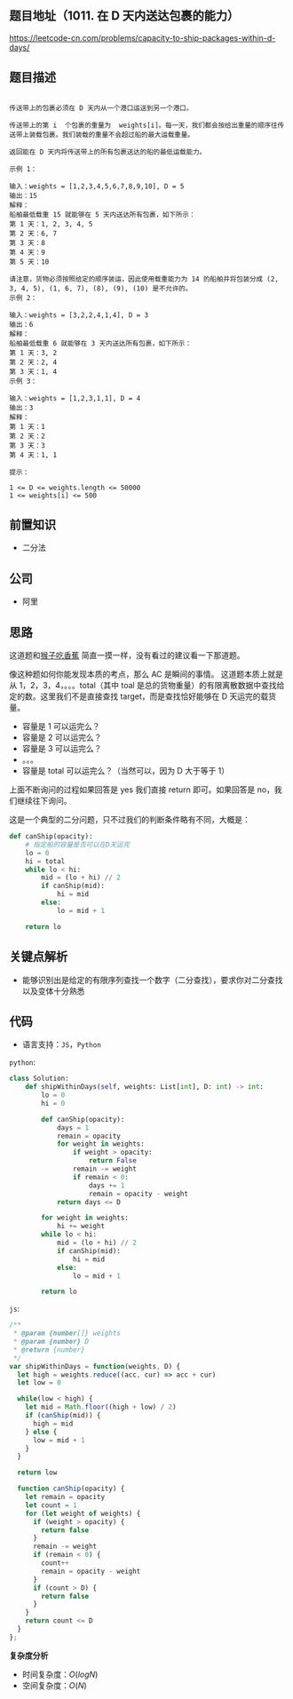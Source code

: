 ## 题目地址（1011. 在 D 天内送达包裹的能力）

https://leetcode-cn.com/problems/capacity-to-ship-packages-within-d-days/

## 题目描述

```

传送带上的包裹必须在 D 天内从一个港口运送到另一个港口。

传送带上的第 i  个包裹的重量为  weights[i]。每一天，我们都会按给出重量的顺序往传送带上装载包裹。我们装载的重量不会超过船的最大运载重量。

返回能在 D 天内将传送带上的所有包裹送达的船的最低运载能力。

示例 1：

输入：weights = [1,2,3,4,5,6,7,8,9,10], D = 5
输出：15
解释：
船舶最低载重 15 就能够在 5 天内送达所有包裹，如下所示：
第 1 天：1, 2, 3, 4, 5
第 2 天：6, 7
第 3 天：8
第 4 天：9
第 5 天：10

请注意，货物必须按照给定的顺序装运，因此使用载重能力为 14 的船舶并将包装分成 (2, 3, 4, 5), (1, 6, 7), (8), (9), (10) 是不允许的。
示例 2：

输入：weights = [3,2,2,4,1,4], D = 3
输出：6
解释：
船舶最低载重 6 就能够在 3 天内送达所有包裹，如下所示：
第 1 天：3, 2
第 2 天：2, 4
第 3 天：1, 4
示例 3：

输入：weights = [1,2,3,1,1], D = 4
输出：3
解释：
第 1 天：1
第 2 天：2
第 3 天：3
第 4 天：1, 1

提示：

1 <= D <= weights.length <= 50000
1 <= weights[i] <= 500

```

## 前置知识

- 二分法

## 公司

- 阿里

## 思路

这道题和[猴子吃香蕉](https://github.com/azl397985856/leetcode/blob/master/problems/875.koko-eating-bananas.md) 简直一摸一样，没有看过的建议看一下那道题。

像这种题如何你能发现本质的考点，那么 AC 是瞬间的事情。 这道题本质上就是从 1，2，3，4，。。。total（其中 toal 是总的货物重量）的有限离散数据中查找给定的数。这里我们不是直接查找 target，而是查找恰好能够在 D 天运完的载货量。

- 容量是 1 可以运完么？
- 容量是 2 可以运完么？
- 容量是 3 可以运完么？
- 。。。
- 容量是 total 可以运完么？（当然可以，因为 D 大于等于 1）

上面不断询问的过程如果回答是 yes 我们直接 return 即可。如果回答是 no，我们继续往下询问。

这是一个典型的二分问题，只不过我们的判断条件略有不同，大概是：

```python
def canShip(opacity):
    # 指定船的容量是否可以在D天运完
    lo = 0
    hi = total
    while lo < hi:
        mid = (lo + hi) // 2
        if canShip(mid):
            hi = mid
        else:
            lo = mid + 1

    return lo
```

## 关键点解析

- 能够识别出是给定的有限序列查找一个数字（二分查找），要求你对二分查找以及变体十分熟悉

## 代码

* 语言支持：`JS`，`Python`

`python`:

```python
class Solution:
    def shipWithinDays(self, weights: List[int], D: int) -> int:
        lo = 0
        hi = 0

        def canShip(opacity):
            days = 1
            remain = opacity
            for weight in weights:
                if weight > opacity:
                    return False
                remain -= weight
                if remain < 0:
                    days += 1
                    remain = opacity - weight
            return days <= D

        for weight in weights:
            hi += weight
        while lo < hi:
            mid = (lo + hi) // 2
            if canShip(mid):
                hi = mid
            else:
                lo = mid + 1

        return lo
```

`js`:

```js
/**
 * @param {number[]} weights
 * @param {number} D
 * @return {number}
 */
var shipWithinDays = function(weights, D) {
  let high = weights.reduce((acc, cur) => acc + cur)
  let low = 0

  while(low < high) {
    let mid = Math.floor((high + low) / 2)
    if (canShip(mid)) {
      high = mid
    } else {
      low = mid + 1
    }
  }

  return low

  function canShip(opacity) {
    let remain = opacity
    let count = 1
    for (let weight of weights) {
      if (weight > opacity) {
        return false
      }
      remain -= weight
      if (remain < 0) {
        count++
        remain = opacity - weight
      }
      if (count > D) {
        return false
      }
    }
    return count <= D
  }
};
```

**复杂度分析**

- 时间复杂度：$O(logN)$
- 空间复杂度：$O(N)$
